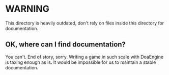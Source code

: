 # WARNING

This directory is heavily outdated, don't rely on files inside this directory for documentation.

## OK, where can I find documentation?

You can't. End of story, sorry. Writing a game in such scale with DoaEngine is taxing enough as is. It would be impossible for us to maintain a stable documentation.